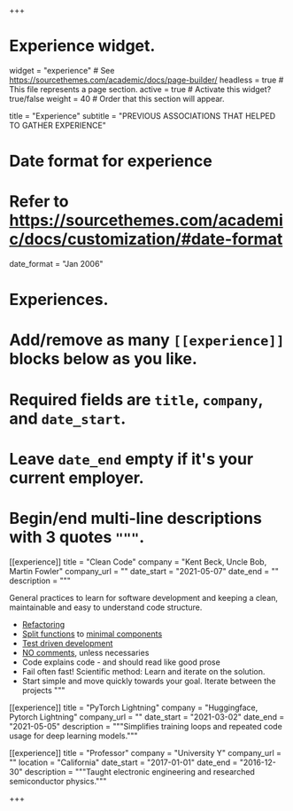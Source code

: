 +++
# Experience widget.
widget = "experience"  # See https://sourcethemes.com/academic/docs/page-builder/
headless = true  # This file represents a page section.
active = true  # Activate this widget? true/false
weight = 40  # Order that this section will appear.

title = "Experience"
subtitle = "PREVIOUS ASSOCIATIONS THAT HELPED TO GATHER EXPERIENCE"

# Date format for experience
#   Refer to https://sourcethemes.com/academic/docs/customization/#date-format
date_format = "Jan 2006"

# Experiences.
#   Add/remove as many `[[experience]]` blocks below as you like.
#   Required fields are `title`, `company`, and `date_start`.
#   Leave `date_end` empty if it's your current employer.
#   Begin/end multi-line descriptions with 3 quotes `"""`.
[[experience]]
  title = "Clean Code"
  company = "Kent Beck, Uncle Bob, Martin Fowler"
  company_url = ""
  date_start = "2021-05-07"
  date_end = ""
  description = """
  
  General practices to learn for software development and keeping a clean, maintainable and easy to understand code structure.
  * [Refactoring](https://www.youtube.com/watch?v=D4auWwMsEnY)
  * [Split functions](https://www.youtube.com/watch?v=EumXak7TyQ0) to [minimal components](https://www.youtube.com/watch?v=CSKuwOAHabw&t)
  * [Test driven development](https://www.youtube.com/watch?v=eAPmXQ0dC7Q&t=520s) 
  * [NO comments](https://www.youtube.com/watch?v=2a_ytyt9sf8), unless necessaries
  * Code explains code - and should read like good prose
  * Fail often fast! Scientific method: Learn and iterate on the solution.
  * Start simple and move quickly towards your goal. Iterate between the projects
  """

[[experience]]
  title = "PyTorch Lightning"
  company = "Huggingface, Pytorch Lightning"
  company_url = ""
  date_start = "2021-03-02"
  date_end = "2021-05-05"
  description = """Simplifies training loops and repeated code usage for deep learning models."""

[[experience]]
  title = "Professor"
  company = "University Y"
  company_url = ""
  location = "California"
  date_start = "2017-01-01"
  date_end = "2016-12-30"
  description = """Taught electronic engineering and researched semiconductor physics."""
  
+++
